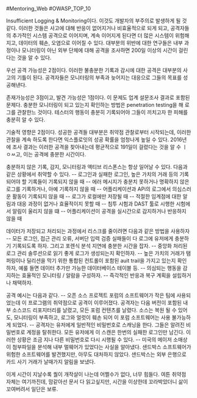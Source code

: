 #Mentoring_Web #OWASP_TOP_10

Insufficient Logging & Monitoring이다. 이것도 개발자의 부주의로 발생하게 될 것 같다. 이러한 것들은 사고에 대해 반응이 없어지거나 비효율적으로 되게 되고, 공격자들의 추가적인 시스템 공격으로 이어지며, 계속 이어지게 된다면 더 많은 시스템이 위험해지고, 데이터의 훼손, 오염으로 이어질 수 있다. 대부분의 위반에 대한 연구들은 내부 과정이나 모니터링이 아닌 외부 단체에 대해 공격을 조사하면 200일 이상의 시간이 걸린다는 것을 알 수 있다.

우선 공격 가능성은 2점이다. 이러한 불충분한 기록과 감시에 대한 공격은 대부분의 사고의 기틀이 된다. 공격자들은 모니터링의 부족과 늦어지는 대응으로 그들의 목표를 성공해낸다.

존재가능성은 3점이고, 발견 가능성은 1점이다. 이 문제도 업계 설문조사 결과로 포함된 문제다. 충분한 모니터링이 되고 있는지 확인하는 방법은 penetration testing을 해 로그를 관찰한느 것이다. 테스터의 행동이 충분히 기록되어야 그들이 끼치고자 한 피해를 충분히 알 수 있다.

기술적 영향은 2점이다. 성공한 공격들 대부분은 취약점 관찰로부터 시작되는데, 이러한 관찰을 계속 하도록 한다면 익스플로잇의 성공 확률을 엄청나게 높일 수 있다. 2016년에 조사 결과는 이러한 공격을 찾아내는데 평균적으로 191일이 걸렸다는 것을 알 수 ㅣㅇㅆ고, 이는 공격에 충분한 시간이다.

충분하지 않은 기록, 감지, 모니터링과 액티브 리스폰스는 항상 일어날 수 있다. 다음과 같은 상황에서 취약할 수 있다.
-- 로그인과 실패한 로그인, 높은 가치의 거래 등의 기록되어야 할 기록들이 기록되지 않을 때
-- 에러 메시지가 충분치 못하거나 명확하지 않은 로그를 기록하거나, 아예 기록하지 않을 때
-- 어플리케이션과 APi의 로그에서 의심스러운 활동이 기록되지 않을 때
-- 로그가 로컬에만 저장될 때
-- 적절한 임계점에 대한 알림과 대응 과정이 없거나 효율적이지 못할 때
-- 침투 시험과 DAST 툴로 시행한 시험에서 알림이 울리지 않을 떄
-- 어플리케이션이 공격을 실시간으로 감지하거나 반응하지 않을 때

데이터가 저장되고 처리되는 과정에서 리스크를 줄이려면 다음과 같은 방법을 사용하자
-- 모든 로그인, 접근 관리 오류, 서버단 입력 검증 실패들이 다 로그에 유저에게 충분하기 기록되도록 하자. 그리고 포렌식 분석 지연에 충분한 시간을 잡자.
-- 중앙화 처리된 로그 관리 솔루션으로 읽기 좋게 로그가 생성되는지 확인하자.
-- 높은 가치의 거래가 탬퍼링이나 딜리션을 막기 위한 통합된 컨트롤이 포함된 auit trail을 가지고 있는지 확인하자, 예룰 들면 데이터 추가만 가능한 데이터베이스 테이블 등.
-- 의심되는 행동을 감지하는 효율적인 모니터링 / 알람을 구성하자.
-- 즉각적인 반응과 복구 계획을 설립하거나 채택하자.

공격 예시는 다음과 같다.
-- 오픈 소스 프로젝트 포럼의 소프트웨어가 작은 팀에 사용되었는데 이 프로그램의 취약점으로 공격이 이루어졌다. 공격자는 다음 버전이 포함된 내부 소스코드 리포지터리를 날렸고, 모든 포럼 컨텐츠를 날렸다. 소스는 복원 될 수 있어도, 모니터링이 부족하고, 로그와 얼럿이 훼손 되어 이 포럼 소프트웨어는 사용 불가능하게 되었다.
-- 공격자는 유저에게 일반적인 비밀번호로 스캐닝을 한다. 그들은 알려진 비밀번호로 계정을 탈취한다. 모든 유저에게 이 스캔은 한번의 실패한 로그인만 남긴다. 이러한 상황은 조금 지나 다른 비밀번호로 다시 시행될 수 있다.
-- 미국의 메이저 소매상이 첨부파일을 분석해 내부 멀웨어가 있었다는 사실을 알아냈다. 샌드박스 소프트웨어가 위험한 소프트웨어를 발견했지만, 아무도 대처하지 않았다. 샌드박스는 외부 은행으로 카드 사기 거래가 날때가지 알림을 보냈다.

이게 시간이 지날수록 퀄이 개작살이 나는데 어쩔수가 없다, 너무 힘들다. 여튼 취약점 자체는 여기까진데, 맘같아선 문서 다 읽고싶지만, 시간을 이상한데 꼬라박았더니 삶이 꼬여버려서 일단은 보류.